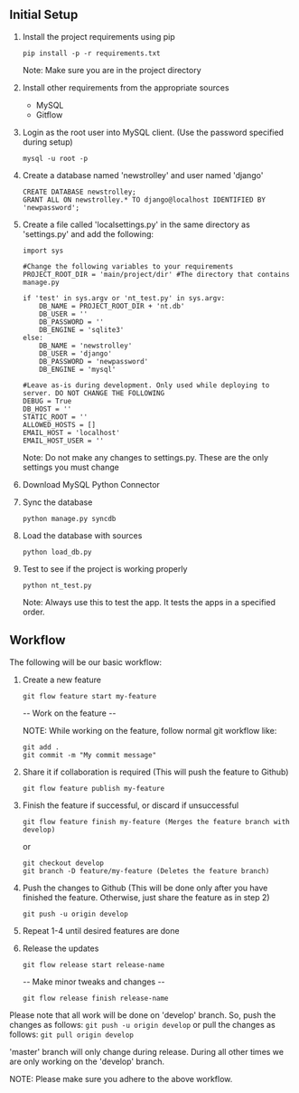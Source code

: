 Initial Setup
-------------------------
1. Install the project requirements using pip
	
	```pip install -p -r requirements.txt```

	Note: Make sure you are in the project directory

2. Install other requirements from the appropriate sources
	* MySQL
	* Gitflow	
3. Login as the root user into MySQL client. (Use the password specified during setup)

	```mysql -u root -p```

4. Create a database named 'newstrolley' and user named 'django'

	```
	CREATE DATABASE newstrolley;
	GRANT ALL ON newstrolley.* TO django@localhost IDENTIFIED BY 'newpassword';
	```

5. Create a file called 'localsettings.py' in the same directory as 'settings.py' and add the following:
	
	```
	import sys

	#Change the following variables to your requirements
	PROJECT_ROOT_DIR = 'main/project/dir' #The directory that contains manage.py

	if 'test' in sys.argv or 'nt_test.py' in sys.argv:
		DB_NAME = PROJECT_ROOT_DIR + 'nt.db'
		DB_USER = ''
		DB_PASSWORD = ''
		DB_ENGINE = 'sqlite3'
	else:
		DB_NAME = 'newstrolley'
		DB_USER = 'django'
		DB_PASSWORD = 'newpassword'
		DB_ENGINE = 'mysql'

	#Leave as-is during development. Only used while deploying to server. DO NOT CHANGE THE FOLLOWING
	DEBUG = True
	DB_HOST = ''
	STATIC_ROOT = ''
	ALLOWED_HOSTS = []
	EMAIL_HOST = 'localhost'
	EMAIL_HOST_USER = ''
	```
	Note: Do not make any changes to settings.py. These are the only settings you must change

6. Download MySQL Python Connector

7. Sync the database

	```python manage.py syncdb```

8. Load the database with sources

	```python load_db.py```

9. Test to see if the project is working properly

	```python nt_test.py```

	Note: Always use this to test the app. It tests the apps in a specified order. 

Workflow
--------
The following will be our basic workflow:

1. Create a new feature

	```git flow feature start my-feature```

	-- Work on the feature --

	NOTE: While working on the feature, follow normal git workflow like:
	
	```
	git add .
	git commit -m "My commit message"
	```

2. Share it if collaboration is required (This will push the feature to Github)

	```git flow feature publish my-feature```

3. Finish the feature if successful, or discard if unsuccessful

	```git flow feature finish my-feature (Merges the feature branch with develop)```

	or
	
	```
	git checkout develop
	git branch -D feature/my-feature (Deletes the feature branch)
	```

4. Push the changes to Github (This will be done only after you have finished the feature. Otherwise, just share the feature as in step 2)

	```git push -u origin develop```

5. Repeat 1-4 until desired features are done

6. Release the updates

	```git flow release start release-name```

	-- Make minor tweaks and changes --

	```git flow release finish release-name```

Please note that all work will be done on 'develop' branch. So, push the changes as follows: 
	```git push -u origin develop```
or pull the changes as follows:
	```git pull origin develop```

'master' branch will only change during release. During all other times we are only working on the 'develop' branch.

NOTE: Please make sure you adhere to the above workflow.

